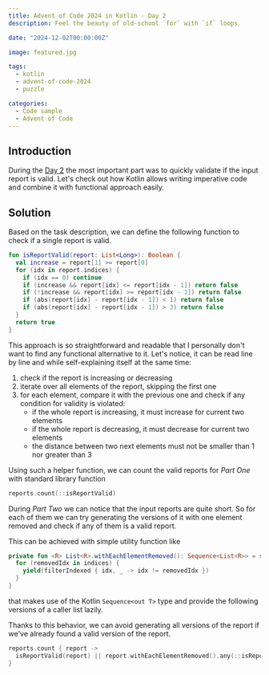 ```yaml
---
title: Advent of Code 2024 in Kotlin - Day 2
description: Feel the beauty of old-school `for` with `if` loops

date: "2024-12-02T00:00:00Z"

image: featured.jpg

tags:
  - kotlin
  - advent-of-code-2024
  - puzzle

categories:
  - Code sample
  - Advent of Code
---
```


## Introduction

During the [Day 2](https://adventofcode.com/2024/day/2) the most important part was to quickly validate if
the input report is valid.
Let's check out how Kotlin allows writing imperative code and combine it with
functional approach easily.

## Solution

Based on the task description, we can define the following function to check if a single report is valid.

```kotlin
fun isReportValid(report: List<Long>): Boolean {
  val increase = report[1] >= report[0]
  for (idx in report.indices) {
    if (idx == 0) continue
    if (increase && report[idx] <= report[idx - 1]) return false
    if (!increase && report[idx] >= report[idx - 1]) return false
    if (abs(report[idx] - report[idx - 1]) < 1) return false
    if (abs(report[idx] - report[idx - 1]) > 3) return false
  }
  return true
}
```

This approach is so straightforward and readable that I personally don't want to find any
functional alternative to it.
Let's notice, it can be read line by line and while self-explaining itself at the same time:

1. check if the report is increasing or decreasing
2. iterate over all elements of the report, skipping the first one
3. for each element, compare it with the previous one and check if any condition for validity is violated:
    - if the whole report is increasing, it must increase for current two elements
    - if the whole report is decreasing, it must decrease for current two elements
    - the distance between two next elements must not be smaller than 1 nor greater than 3

Using such a helper function, we can count the valid reports for _Part One_ with standard library function
```kotlin
reports.count(::isReportValid)
```

During _Part Two_ we can notice that the input reports are quite short.
So for each of them we can try generating the versions of it with one
element removed and check if any of them is a valid report.

This can be achieved with simple utility function like

```kotlin
private fun <R> List<R>.withEachElementRemoved(): Sequence<List<R>> = sequence {
  for (removedIdx in indices) {
    yield(filterIndexed { idx, _ -> idx != removedIdx })
  }
}
```

that makes use of the Kotlin `Sequence<out T>` type and provide the following versions of
a caller list lazily.

Thanks to this behavior, we can avoid generating all versions of the report if we've already
found a valid version of the report.

```kotlin
reports.count { report ->
  isReportValid(report) || report.withEachElementRemoved().any(::isReportValid)
}
```
